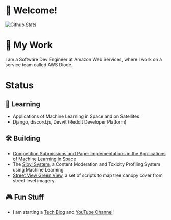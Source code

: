 # 👋 Welcome!
![Github Stats](https://github-readme-stats.vercel.app/api?username=dragonejt&theme=nord&show_icons=true)
# 💼 My Work
I am a Software Dev Engineer at Amazon Web Services, where I work on a service team called AWS Diode.
# Status
## 🤔 Learning
- Applications of Machine Learning in Space and on Satellites
- Django, discord.js, Devvit (Reddit Developer Platform)
## 🛠️ Building
- [Competition Submissions and Paper Implementations in the Applications of Machine Learning in Space](https://github.com/dragonejt/spaceml)
- The [Sibyl System](https://github.com/dragonejt/sibyl), a Content Moderation and Toxicity Profiling System using Machine Learning
- [Street View Green View](https://github.com/AmericanRedCross/street-view-green-view), a set of scripts to map tree canopy cover from street level imagery.

## 🎮 Fun Stuff
- I am starting a [Tech Blog](https://dragonejt.dev/) and [YouTube Channel](https://www.youtube.com/@dragonejt)!
